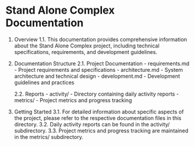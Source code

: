 # Stand Alone Complex Documentation

1. Overview
   1.1. This documentation provides comprehensive information about the Stand Alone Complex project, including technical specifications, requirements, and development guidelines.

2. Documentation Structure
   2.1. Project Documentation
       - requirements.md - Project requirements and specifications
       - architecture.md - System architecture and technical design
       - development.md - Development guidelines and practices

   2.2. Reports
       - activity/ - Directory containing daily activity reports
       - metrics/ - Project metrics and progress tracking

3. Getting Started
   3.1. For detailed information about specific aspects of the project, please refer to the respective documentation files in this directory.
   3.2. Daily activity reports can be found in the activity/ subdirectory.
   3.3. Project metrics and progress tracking are maintained in the metrics/ subdirectory.
